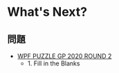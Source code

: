 # What's Next?

## 問題
- [WPF PUZZLE GP 2020 ROUND 2](../questions/wpfpgp2020_2.md)
	- 1\. Fill in the Blanks
